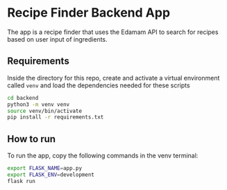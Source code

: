 # Recipe Finder Backend App

The app is a recipe finder that uses the Edamam API to search for recipes based on user input of ingredients.

## Requirements
Inside the directory for this repo,
create and activate a virtual environment called `venv`
and load the dependencies needed for these scripts

```bash
cd backend
python3 -m venv venv
source venv/bin/activate
pip install -r requirements.txt
```

## How to run
To run the app, copy the following commands in the venv terminal:
```bash
export FLASK_NAME=app.py
export FLASK_ENV=development
flask run
```
